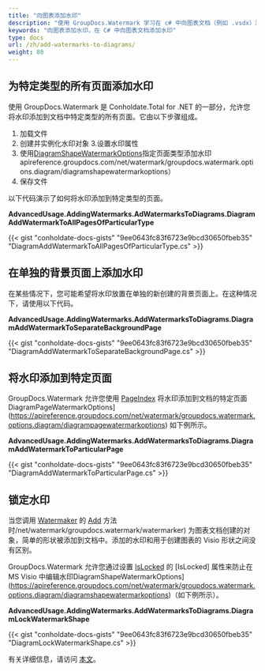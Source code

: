 ```yaml
---
title: "向图表添加水印"
description: "使用 GroupDocs.Watermark 学习在 c# 中向图表文档（例如 .vsdx）添加水印的指南，该 GroupDocs.Watermark 是 Conholdate.Total for .NET 的一部分。"
keywords: "向图表添加水印，在 C# 中向图表文档添加水印"
type: docs
url: /zh/add-watermarks-to-diagrams/
weight: 80
---
```


## 为特定类型的所有页面添加水印

使用 GroupDocs.Watermark 是 Conholdate.Total for .NET 的一部分，允许您将水印添加到文档中特定类型的所有页面。它由以下步骤组成。

1. 加载文件
2. 创建并实例化水印对象
3.设置水印属性
4. 使用[DiagramShapeWatermarkOptions](https://apireference.groupdocs.com/net/watermark/groupdocs.watermark.options.diagram/diagramshapewatermarkoptions/properties/placementtype)指定页面类型添加水印apireference.groupdocs.com/net/watermark/groupdocs.watermark.options.diagram/diagramshapewatermarkoptions）
5. 保存文件

以下代码演示了如何将水印添加到特定类型的页面。

**AdvancedUsage.AddingWatermarks.AdWatermarksToDiagrams.DiagramAddWatermarkToAllPagesOfParticularType**

{{< gist "conholdate-docs-gists" "9ee0643fc83f6723e9bcd30650fbeb35" "DiagramAddWatermarkToAllPagesOfParticularType.cs" >}}

## 在单独的背景页面上添加水印

在某些情况下，您可能希望将水印放置在单独的新创建的背景页面上。在这种情况下，请使用以下代码。

**AdvancedUsage.AddingWatermarks.AddWatermarksToDiagrams.DiagramAddWatermarkToSeparateBackgroundPage**

{{< gist "conholdate-docs-gists" "9ee0643fc83f6723e9bcd30650fbeb35" "DiagramAddWatermarkToSeparateBackgroundPage.cs" >}}

## 将水印添加到特定页面

GroupDocs.Watermark 允许您使用 [PageIndex](https://apireference.groupdocs.com/net/watermark/groupdocs.watermark.options.diagram/diagrampagewatermarkoptions/properties/pageindex) 将水印添加到文档的特定页面DiagramPageWatermarkOptions](https://apireference.groupdocs.com/net/watermark/groupdocs.watermark.options.diagram/diagrampagewatermarkoptions) 如下例所示。

**AdvancedUsage.AddingWatermarks.AddWatermarksToDiagrams.DiagramAddWatermarkToParticularPage**

{{< gist "conholdate-docs-gists" "9ee0643fc83f6723e9bcd30650fbeb35" "DiagramAddWatermarkToParticularPage.cs" >}}

## 锁定水印

当您调用 [Watermaker](https://apireference.groupdocs.com) 的 [Add](https://apireference.groupdocs.com/net/watermark/groupdocs.watermark.watermarker/add/methods/1) 方法时/net/watermark/groupdocs.watermark/watermarker) 为图表文档创建的对象，简单的形状被添加到文档中。添加的水印和用于创建图表的 Visio 形状之间没有区别。

GroupDocs.Watermark 允许您通过设置 [IsLocked](https://apireference.groupdocs.com/net/watermark/groupdocs.watermark.options.diagram/diagramwatermarkoptions/properties/islocked) 的 [IsLocked] 属性来防止在 MS Visio 中编辑水印DiagramShapeWatermarkOptions](https://apireference.groupdocs.com/net/watermark/groupdocs.watermark.options.diagram/diagramshapewatermarkoptions)（如下例所示）。

**AdvancedUsage.AddingWatermarks.AddWatermarksToDiagrams.DiagramLockWatermarkShape**

{{< gist "conholdate-docs-gists" "9ee0643fc83f6723e9bcd30650fbeb35" "DiagramLockWatermarkShape.cs" >}}

有关详细信息，请访问 [本文](https://docs.groupdocs.com/watermark/net/add-watermarks-to-diagram-documents/)。









